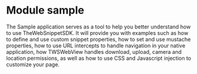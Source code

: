 # Module sample

The Sample application serves as a tool to help you better understand how to use TheWebSnippetSDK.
It will provide you with examples such as how to define and use custom snippet properties, how to set and use mustache properties,
how to use URL intercepts to handle navigation in your native application, how TWSWebView handles download, upload, camera and
location permissions, as well as how to use CSS and Javascript injection to customize your page.
